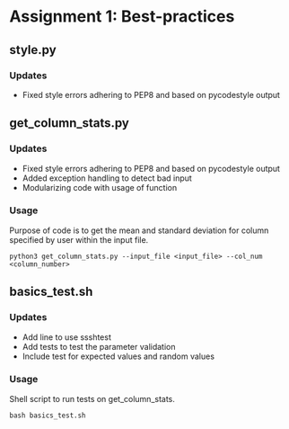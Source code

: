 # Assignment 1: Best-practices

## style.py
### Updates
* Fixed style errors adhering to PEP8 and based on pycodestyle output

## get_column_stats.py
### Updates
* Fixed style errors adhering to PEP8 and based on pycodestyle output
* Added exception handling to detect bad input
* Modularizing code with usage of function

### Usage
Purpose of code is to get the mean and standard deviation for column specified by user within the input file. 
```
python3 get_column_stats.py --input_file <input_file> --col_num <column_number>
```

## basics_test.sh
### Updates
* Add line to use ssshtest
* Add tests to test the parameter validation
* Include test for expected values and random values

### Usage
Shell script to run tests on get_column_stats.
```
bash basics_test.sh
```